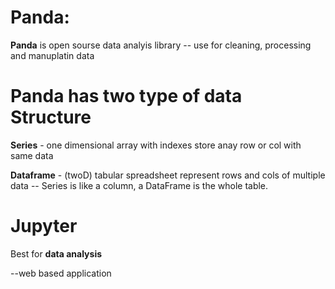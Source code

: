 # Panda:

**Panda** is open sourse data analyis library 
-- use for cleaning, processing and manuplatin data

# Panda has two type of data Structure

**Series** - one dimensional array with indexes store anay row or col with same data

**Dataframe** - (twoD) tabular spreadsheet represent rows and cols of multiple data
-- Series is like a column, a DataFrame is the whole table.
# Jupyter


Best for **data analysis** 

--web based application

